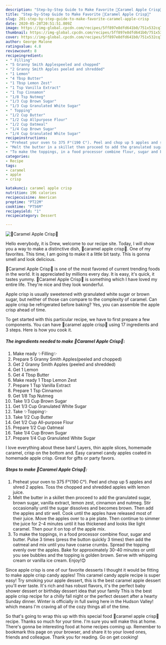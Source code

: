 ```yaml
---
description: "Step-by-Step Guide to Make Favorite 🍎Caramel Apple Crisp🍏"
title: "Step-by-Step Guide to Make Favorite 🍎Caramel Apple Crisp🍏"
slug: 201-step-by-step-guide-to-make-favorite-caramel-apple-crisp
date: 2020-05-28T20:51:51.809Z
image: https://img-global.cpcdn.com/recipes/5ff897e8dfd641b0/751x532cq70/🍎caramel-apple-crisp🍏-recipe-main-photo.jpg
thumbnail: https://img-global.cpcdn.com/recipes/5ff897e8dfd641b0/751x532cq70/🍎caramel-apple-crisp🍏-recipe-main-photo.jpg
cover: https://img-global.cpcdn.com/recipes/5ff897e8dfd641b0/751x532cq70/🍎caramel-apple-crisp🍏-recipe-main-photo.jpg
author: George Malone
ratingvalue: 4.8
reviewcount: 8
recipeingredient:
- " Filling"
- "5 Granny Smith Applespeeled and chopped"
- "2 Granny Smith Apples peeled and shredded"
- "1 Lemon"
- "4 Tbsp Butter"
- "1 Tbsp Lemon Zest"
- "1 Tsp Vanilla Extract"
- "1 Tsp Cinnamon"
- "1/8 Tsp Nutmeg"
- "1/3 Cup Brown Sugar"
- "1/3 Cup Granulated White Sugar"
- " Topping"
- "1/2 Cup Butter"
- "1/2 Cup Allpurpose Flour"
- "1/2 Cup Oatmeal"
- "1/4 Cup Brown Sugar"
- "1/4 Cup Granulated White Sugar"
recipeinstructions:
- "Preheat your oven to 375 F°(190 C°). Peel and chop up 5 apples and shred 2 apples. Toss the chopped and shredded apples with lemon juice."
- "Melt the butter in a skillet then proceed to add the granulated sugar, brown sugar, vanilla extract, lemon zest, cinnamon and nutmeg. Stir occasionally until the sugar dissolves and becomes brown. Then add the apples and stir well. Cook until the apples have released most of their juice. Move the apples over to a pie plate. Then continue to simmer the juice for 2-4 minutes until it has thickened and looks like light caramel. Then pour it on top of the apple mix."
- "To make the toppings, in a food processor combine flour, sugar and butter. Pulse 3 times (press the button quickly 3 times) then add the oatmeal and mix until you have coarse crumbs. Spread the topping evenly over the apples. Bake for approximately 30-40 minutes or until you see bubbles and the topping is golden brown. Serve with whipping cream or vanilla ice cream. Enjoy!😊"
categories:
- Recipe
tags:
- caramel
- apple
- crisp

katakunci: caramel apple crisp 
nutrition: 196 calories
recipecuisine: American
preptime: "PT22M"
cooktime: "PT56M"
recipeyield: "1"
recipecategory: Dessert

---
```



![🍎Caramel Apple Crisp🍏](https://img-global.cpcdn.com/recipes/5ff897e8dfd641b0/751x532cq70/🍎caramel-apple-crisp🍏-recipe-main-photo.jpg)

Hello everybody, it is Drew, welcome to our recipe site. Today, I will show you a way to make a distinctive dish, 🍎caramel apple crisp🍏. One of my favorites. This time, I am going to make it a little bit tasty. This is gonna smell and look delicious.

🍎Caramel Apple Crisp🍏 is one of the most favored of current trending foods in the world. It is appreciated by millions every day. It is easy, it's quick, it tastes yummy. 🍎Caramel Apple Crisp🍏 is something which I have loved my entire life. They're nice and they look wonderful.

Apple crisp is usually sweetened with granulated white sugar or brown sugar, but neither of those can compare to the complexity of caramel. Can apple crisp be refrigerated before baking? Yes, you can assemble the apple crisp ahead of time.


To get started with this particular recipe, we have to first prepare a few components. You can have 🍎caramel apple crisp🍏 using 17 ingredients and 3 steps. Here is how you cook it.

##### The ingredients needed to make 🍎Caramel Apple Crisp🍏:

1. Make ready  ✨Filling✨
1. Prepare 5 Granny Smith Apples(peeled and chopped)
1. Get 2 Granny Smith Apples (peeled and shredded)
1. Get 1 Lemon
1. Get 4 Tbsp Butter
1. Make ready 1 Tbsp Lemon Zest
1. Prepare 1 Tsp Vanilla Extract
1. Prepare 1 Tsp Cinnamon
1. Get 1/8 Tsp Nutmeg
1. Take 1/3 Cup Brown Sugar
1. Get 1/3 Cup Granulated White Sugar
1. Take  ✨Topping✨
1. Take 1/2 Cup Butter
1. Get 1/2 Cup All-purpose Flour
1. Prepare 1/2 Cup Oatmeal
1. Take 1/4 Cup Brown Sugar
1. Prepare 1/4 Cup Granulated White Sugar


I love everything about these bars! Layers, thin apple slices, homemade caramel, crisp on the bottom and. Easy caramel candy apples coated in homemade apple crisp. Great for gifts or party favors. 

##### Steps to make 🍎Caramel Apple Crisp🍏:

1. Preheat your oven to 375 F°(190 C°). Peel and chop up 5 apples and shred 2 apples. Toss the chopped and shredded apples with lemon juice.
1. Melt the butter in a skillet then proceed to add the granulated sugar, brown sugar, vanilla extract, lemon zest, cinnamon and nutmeg. Stir occasionally until the sugar dissolves and becomes brown. Then add the apples and stir well. Cook until the apples have released most of their juice. Move the apples over to a pie plate. Then continue to simmer the juice for 2-4 minutes until it has thickened and looks like light caramel. Then pour it on top of the apple mix.
1. To make the toppings, in a food processor combine flour, sugar and butter. Pulse 3 times (press the button quickly 3 times) then add the oatmeal and mix until you have coarse crumbs. Spread the topping evenly over the apples. Bake for approximately 30-40 minutes or until you see bubbles and the topping is golden brown. Serve with whipping cream or vanilla ice cream. Enjoy!😊


Since apple crisp is one of our favorite desserts I thought it would be fitting to make apple crisp candy apples! This caramel candy apple recipe is super easy! Try smoking your apple dessert, this is the best caramel apple dessert you&#39;ll ever taste. It&#39;s rich and has robust flavors, it&#39;s the perfect baby shower dessert or birthday dessert idea that your family This is the best apple crisp recipe for a chilly fall night or the perfect dessert after a hearty Sunday dinner. Winter is officially in full swing here in the Hudson Valley! which means I&#39;m craving all of the cozy things all of the time. 

So that's going to wrap this up with this special food 🍎caramel apple crisp🍏 recipe. Thanks so much for your time. I'm sure you will make this at home. There's gonna be interesting food at home recipes coming up. Remember to bookmark this page on your browser, and share it to your loved ones, friends and colleague. Thank you for reading. Go on get cooking!
